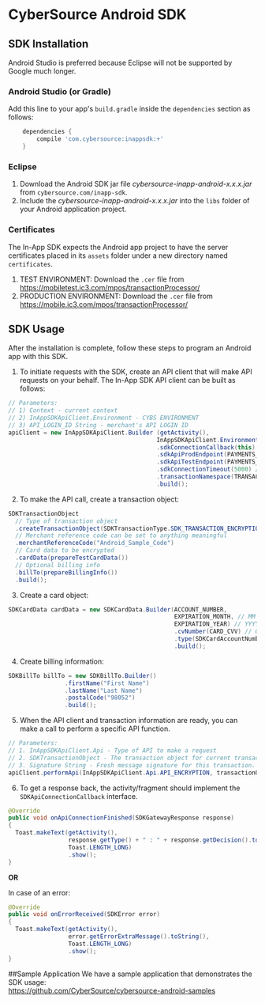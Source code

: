# CyberSource Android SDK

## SDK Installation

Android Studio is preferred because Eclipse will not be supported by Google much longer.

### Android Studio (or Gradle)

Add this line to your app's `build.gradle` inside the `dependencies` section as follows:

```groovy
    dependencies {
        compile 'com.cybersource:inappsdk:+'
    }
```

### Eclipse

1. Download the Android SDK jar file *cybersource-inapp-android-x.x.x.jar* from `cybersource.com/inapp-sdk`.
2. Include the *cybersource-inapp-android-x.x.x.jar* into the `libs` folder of your Android application project.

### Certificates
The In-App SDK expects the Android app project to have the server certificates placed in its `assets` folder under a new directory named `certificates`.

1. TEST ENVIRONMENT: Download the `.cer` file from https://mobiletest.ic3.com/mpos/transactionProcessor/
2. PRODUCTION ENVIRONMENT: Download the `.cer` file from https://mobile.ic3.com/mpos/transactionProcessor/

## SDK Usage
After the installation is complete, follow these steps to program an Android app with this SDK.

1. To initiate requests with the SDK, create an API client that will make API requests on your behalf. The In-App SDK API client can be built as follows:

```java
// Parameters:
// 1) Context - current context
// 2) InAppSDKApiClient.Environment - CYBS ENVIRONMENT
// 3) API_LOGIN_ID String - merchant's API LOGIN ID 
apiClient = new InAppSDKApiClient.Builder (getActivity(),
                                          InAppSDKApiClient.Environment.ENV_TEST, API_LOGIN_ID) 
                                          .sdkConnectionCallback(this) // receive callbacks for connection results
                                          .sdkApiProdEndpoint(PAYMENTS_PROD_URL) // option to configure PROD Endpoint
                                          .sdkApiTestEndpoint(PAYMENTS_TEST_URL) // option to configure TEST Endpoint
                                          .sdkConnectionTimeout(5000) // optional connection time out in milliseconds
                                          .transactionNamespace(TRANSACT_NAMESPACE) // optional
                                          .build();
```

2. To make the API call, create a transaction object:

```java
SDKTransactionObject 
  // Type of transaction object 
  .createTransactionObject(SDKTransactionType.SDK_TRANSACTION_ENCRYPTION)
  // Merchant reference code can be set to anything meaningful
  .merchantReferenceCode("Android_Sample_Code")
  // Card data to be encrypted
  .cardData(prepareTestCardData())
  // Optional billing info
  .billTo(prepareBillingInfo())
  .build();
```

3. Create a card object:

```java
SDKCardData cardData = new SDKCardData.Builder(ACCOUNT_NUMBER,
                                               EXPIRATION_MONTH, // MM
                                               EXPIRATION_YEAR) // YYYY
                                               .cvNumber(CARD_CVV) // Optional
                                               .type(SDKCardAccountNumberType.PAN) // Optional if unencrypted. If the value is set to a token then it is not optional and must be set to SDKCardType.TOKEN
                                               .build();
```

4. Create billing information:

```java
SDKBillTo billTo = new SDKBillTo.Builder()
                .firstName("First Name")
                .lastName("Last Name")
                .postalCode("98052")
                .build();
```

5. When the API client and transaction information are ready, you can make a call to perform a specific API function.

```java
// Parameters: 
// 1. InAppSDKApiClient.Api - Type of API to make a request
// 2. SDKTransactionObject - The transaction object for current transaction
// 3. Signature String - Fresh message signature for this transaction. The signature generation should always occur outside of a mobile application, for security reasons.  The sample code shows this process occurring inside the application for simplicity, but that workflow should not be used in production systems.
apiClient.performApi(InAppSDKApiClient.Api.API_ENCRYPTION, transactionObject, generateSignature(transactionObject));
```

6. To get a response back, the activity/fragment should implement the `SDKApiConnectionCallback` interface.

```java
@Override
public void onApiConnectionFinished(SDKGatewayResponse response) 
{ 
  Toast.makeText(getActivity(), 
                 response.getType() + " : " + response.getDecision().toString(),
                 Toast.LENGTH_LONG)
                 .show();
}
```
**OR**

In case of an error:

```java
@Override
public void onErrorReceived(SDKError error) 
{ 
  Toast.makeText(getActivity(), 
                 error.getErrorExtraMessage().toString(),
                 Toast.LENGTH_LONG)
                 .show();
}
```

##Sample Application
We have a sample application that demonstrates the SDK usage:  
   https://github.com/CyberSource/cybersource-android-samples
